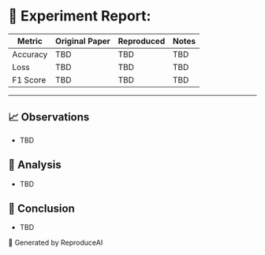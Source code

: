 # 🧪 Experiment Report: <Paper Title>

| Metric | Original Paper | Reproduced | Notes |
|--------|----------------|-------------|--------|
| Accuracy | TBD | TBD | TBD |
| Loss | TBD | TBD | TBD |
| F1 Score | TBD | TBD | TBD |

---

## 📈 Observations
- TBD

## 💬 Analysis
- TBD

## 🧩 Conclusion
- TBD

📅 Generated by ReproduceAI
